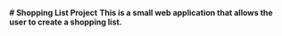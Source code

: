 **# Shopping List Project**
 **This is a small web application that allows the user to create a shopping list.**
